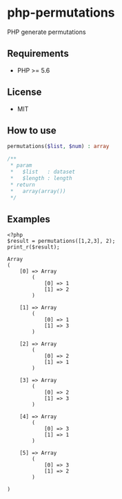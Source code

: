 # php-permutations
PHP generate permutations

## Requirements
* PHP >= 5.6

## License
* MIT

## How to use
```php
permutations($list, $num) : array

/**
 * param
 *   $list   : dataset
 *   $length : length
 * return
 *   array(array())
 */
```

## Examples
```php:test.php
<?php
$result = permutations([1,2,3], 2);
print_r($result);
```

```bash:result
Array
(
    [0] => Array
        (
            [0] => 1
            [1] => 2
        )

    [1] => Array
        (
            [0] => 1
            [1] => 3
        )

    [2] => Array
        (
            [0] => 2
            [1] => 1
        )

    [3] => Array
        (
            [0] => 2
            [1] => 3
        )

    [4] => Array
        (
            [0] => 3
            [1] => 1
        )

    [5] => Array
        (
            [0] => 3
            [1] => 2
        )

)
```


